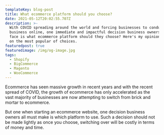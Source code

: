 ```yaml
---
templateKey: blog-post
title: What ecommerce platform should you choose?
date: 2021-05-12T20:02:55.707Z
description: >-
  With COVID spreading around the world and forcing businesses to conduct their
  business online, one immediate and impactful decision business owners must
  face is what ecommerce platform should they choose? Here's my opinionated take
  on the most popular of choices.
featuredpost: true
featuredimage: /img/og-image.jpg
tags:
  - Shopify
  - BigCommerce
  - Magento
  - WooCommerce
---
```

Ecommerce has seen massive growth in recent years and with the recent spread of COVID, the growth of ecommerce has only accelerated as the vast majority of businesses are now attempting to switch from brick and mortar to ecommerce.

But one when starting an ecommerce website, one decision business owners all must make is which platform to use. Such a decision should not be made lightly as once you choose, switching over will be costly in terms of money and time.
